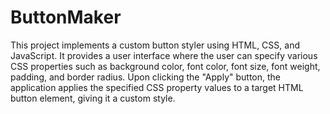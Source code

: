 # ButtonMaker
This project implements a custom button styler using HTML, CSS, and JavaScript. It provides a user interface where the user can specify various CSS properties such as background color, font color, font size, font weight, padding, and border radius. Upon clicking the "Apply" button, the application applies the specified CSS property values to a target HTML button element, giving it a custom style.
